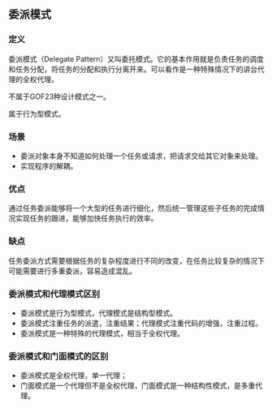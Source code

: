 ## 委派模式

### 定义
委派模式（Delegate Pattern）又叫委托模式。它的基本作用就是负责任务的调度和任务分配，将任务的分配和执行分离开来。可以看作是一种特殊情况下的讲台代理的全权代理。

不属于GOF23种设计模式之一。

属于行为型模式。

### 场景
* 委派对象本身不知道如何处理一个任务或请求，把请求交给其它对象来处理。
* 实现程序的解耦。 

### 优点
通过任务委派能够将一个大型的任务进行细化，然后统一管理这些子任务的完成情况实现任务的跟进，能够加快任务执行的效率。

### 缺点
任务委派方式需要根据任务的复杂程度进行不同的改变，在任务比较复杂的情况下可能需要进行多重委派，容易造成混乱。


### 委派模式和代理模式区别
* 委派模式是行为型模式，代理模式是结构型模式。
* 委派模式注重任务的派遣，注重结果；代理模式注重代码的增强，注重过程。
* 委派模式是一种特殊的代理模式，相当于全权代理。

### 委派模式和门面模式的区别
* 委派模式是全权代理，单一代理；
* 门面模式是一个代理但不是全权代理，门面模式是一种结构性模式，是多重代理。